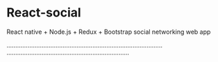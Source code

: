 # React-social
React native + Node.js + Redux + Bootstrap social networking web app

.........................................................................................
......................................................................